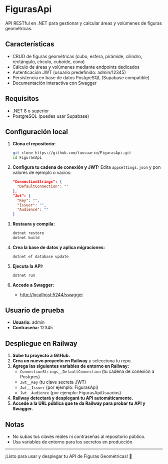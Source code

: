 # FigurasApi

API RESTful en .NET para gestionar y calcular áreas y volúmenes de figuras geométricas.

## Características
- CRUD de figuras geométricas (cubo, esfera, pirámide, cilindro, rectángulo, círculo, cuboide, cono)
- Cálculo de áreas y volúmenes mediante endpoints dedicados
- Autenticación JWT (usuario predefinido: admin/12345)
- Persistencia en base de datos PostgreSQL (Supabase compatible)
- Documentación interactiva con Swagger

## Requisitos
- .NET 8 o superior
- PostgreSQL (puedes usar Supabase)

## Configuración local

1. **Clona el repositorio:**
   ```sh
   git clone https://github.com/tuusuario/FigurasApi.git
   cd FigurasApi
   ```

2. **Configura tu cadena de conexión y JWT:**
   Edita `appsettings.json` y pon valores de ejemplo o vacíos:
   ```json
   "ConnectionStrings": {
     "DefaultConnection": ""
   },
   "Jwt": {
     "Key": "",
     "Issuer": "",
     "Audience": ""
   }
   ```

3. **Restaura y compila:**
   ```sh
   dotnet restore
   dotnet build
   ```

4. **Crea la base de datos y aplica migraciones:**
   ```sh
   dotnet ef database update
   ```

5. **Ejecuta la API:**
   ```sh
   dotnet run
   ```

6. **Accede a Swagger:**
   - [http://localhost:5244/swagger](http://localhost:5244/swagger)

## Usuario de prueba
- **Usuario:** admin
- **Contraseña:** 12345

## Despliegue en Railway

1. **Sube tu proyecto a GitHub.**
2. **Crea un nuevo proyecto en Railway** y selecciona tu repo.
3. **Agrega las siguientes variables de entorno en Railway:**
   - `ConnectionStrings__DefaultConnection` (tu cadena de conexión a Postgres)
   - `Jwt__Key` (tu clave secreta JWT)
   - `Jwt__Issuer` (por ejemplo: FigurasApi)
   - `Jwt__Audience` (por ejemplo: FigurasApiUsuarios)
4. **Railway detectará y desplegará tu API automáticamente.**
5. **Accede a la URL pública que te da Railway para probar tu API y Swagger.**

## Notas
- No subas tus claves reales ni contraseñas al repositorio público.
- Usa variables de entorno para los secretos en producción.

---

¡Listo para usar y desplegar tu API de Figuras Geométricas! 🚀 